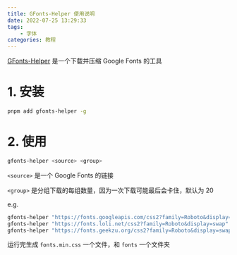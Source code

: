 ```yaml
---
title: GFonts-Helper 使用说明
date: 2022-07-25 13:29:33
tags:
    - 字体
categories: 教程
---
```


[GFonts-Helper](https://github.com/argvchs/gfonts-helper) 是一个下载并压缩 Google Fonts 的工具

<!-- more -->

# 1. 安装

```bash
pnpm add gfonts-helper -g
```

# 2. 使用

```bash
gfonts-helper <source> <group>
```

`<source>` 是一个 Google Fonts 的链接

`<group>` 是分组下载的每组数量，因为一次下载可能最后会卡住，默认为 20

e.g.

```bash
gfonts-helper "https://fonts.googleapis.com/css2?family=Roboto&display=swap"
gfonts-helper "https://fonts.loli.net/css2?family=Roboto&display=swap"
gfonts-helper "https://fonts.geekzu.org/css2?family=Roboto&display=swap"
```

运行完生成 `fonts.min.css` 一个文件，和 `fonts` 一个文件夹
